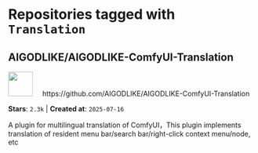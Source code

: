 # Repositories tagged with `Translation`


## AIGODLIKE/AIGODLIKE-ComfyUI-Translation


<a href='https://github.com/AIGODLIKE/AIGODLIKE-ComfyUI-Translation'>
<img src="https://avatars.githubusercontent.com/u/124877023?v=4" width="50" height="50"></a> &nbsp; &nbsp; https://github.com/AIGODLIKE/AIGODLIKE-ComfyUI-Translation

**Stars**: `2.3k` | **Created at**: `2025-07-16`


A plugin for multilingual translation of ComfyUI，This plugin implements translation of resident menu bar/search bar/right-click context menu/node, etc
